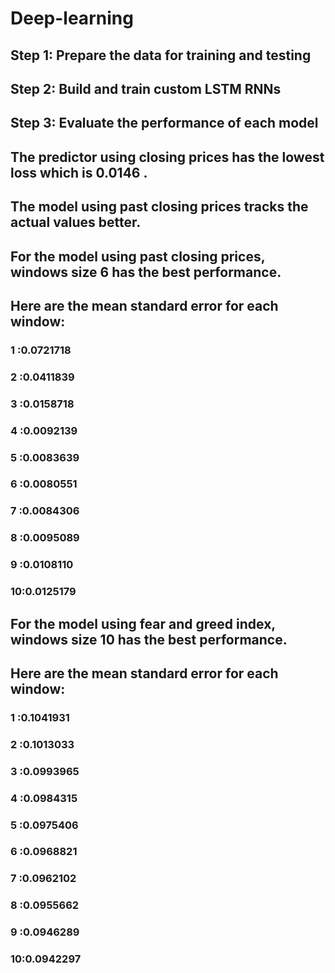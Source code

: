 # Deep-learning
## Step 1: Prepare the data for training and testing
## Step 2: Build and train custom LSTM RNNs
## Step 3: Evaluate the performance of each model
## The predictor using closing prices has the lowest loss which is 0.0146 .
## The model using past closing prices tracks the actual values better.
## For the model using past closing prices, windows size 6 has the best performance.
## Here are the mean standard error for each window: 
### 1 :0.0721718
### 2 :0.0411839
### 3 :0.0158718
### 4 :0.0092139
### 5 :0.0083639
### 6 :0.0080551
### 7 :0.0084306
### 8 :0.0095089
### 9 :0.0108110
### 10:0.0125179
## For the model using fear and greed index, windows size 10 has the best performance.
## Here are the mean standard error for each window:
### 1 :0.1041931
### 2 :0.1013033
### 3 :0.0993965
### 4 :0.0984315
### 5 :0.0975406
### 6 :0.0968821
### 7 :0.0962102
### 8 :0.0955662
### 9 :0.0946289
### 10:0.0942297
